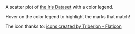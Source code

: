 A scatter plot of [the Iris Dataset](https://gist.github.com/curran/a08a1080b88344b0c8a7) with a color legend.

Hover on the color legend to highlight the marks that match!

The icon thanks to:
[icons created by Triberion - Flaticon](https://www.flaticon.com/free-icons/iris)
